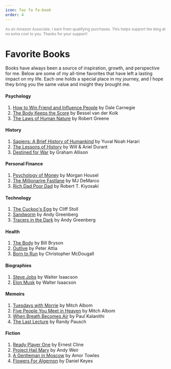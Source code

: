 ```yaml
---
icon: fas fa fa-book
order: 4
---
```

<p style="font-size: 0.85em; color: gray;">As an Amazon Associate, I earn from qualifying purchases. This helps support the blog at no extra cost to you. Thanks for your support!</p>

# Favorite Books
Books have always been a source of inspiration, growth, and perspective for me. Below are some of my all-time favorites that have left a lasting impact on my life. Each one holds a special place in my journey, and I hope they bring you the same value and insight they brought me.

#### Psychology
1. [How to Win Friend and Influence People](https://amzn.to/3Z4TQ5r) by Dale Carnegie
2. [The Body Keeps the Score](https://amzn.to/4fFbvHE) by Bessel van der Kolk
3. [The Laws of Human Nature](https://amzn.to/41j6Ffd) by Robert Greene

#### History
1. [Sapiens: A Brief History of Humankind](https://amzn.to/494MwLA) by Yuval Noah Harari
2. [The Lessons of History](https://amzn.to/40ZenKY) by Will & Ariel Durant
3. [Destined for War](https://amzn.to/3Zmk5pj) by Graham Allison

#### Personal Finance
1. [Psychology of Money](https://amzn.to/3ZjOVPc) by Morgan Housel
2. [The Millionarire Fastlane](https://amzn.to/48ZA3ZH) by MJ DeMarco
3. [Rich Dad Poor Dad](https://amzn.to/48ZA3ZH) by Robert T. Kiyosaki

#### Technology
1. [The Cuckoo's Egg](https://amzn.to/40UmFE5) by Cliff Stoll
2. [Sandworm](https://amzn.to/3OnhDso) by Andy Greenberg
3. [Tracers in the Dark](https://amzn.to/4g0N6wg) by Andy Greenberg

#### Health
1. [The Body](https://amzn.to/3CRAJnF) by Bill Bryson
2. [Outlive](https://amzn.to/3CQ2Kfj) by Peter Attia
3. [Born to Run](https://amzn.to/4ifZRFd) by Christopher McDougall

#### Biographies
1. [Steve Jobs](https://amzn.to/4eLvPG2) by Walter Isaacson
2. [Elon Musk](https://amzn.to/4hZbdNv) by Walter Isaacson

#### Memoirs
1. [Tuesdays with Morrie](https://amzn.to/3CCf2bo) by Mitch Albom
2. [Five People You Meet in Heaven](https://amzn.to/4eOFrjs) by Mitch Albom
3. [When Breath Becomes Air](https://amzn.to/4fHrzJ6) by Paul Kalanithi
4. [The Last Lecture](https://amzn.to/3ZjSUeC) by Randy Pausch

#### Fiction
1. [Ready Player One](https://amzn.to/3V7dCMb) by Ernest Cline
2. [Project Hail Mary](https://amzn.to/4i5qHjd) by Andy Weir
3. [A Gentleman in Moscow](https://amzn.to/4g2RN8P) by Amor Towles
4. [Flowers For Algernon](https://amzn.to/3Z13yp9) by Daniel Keyes